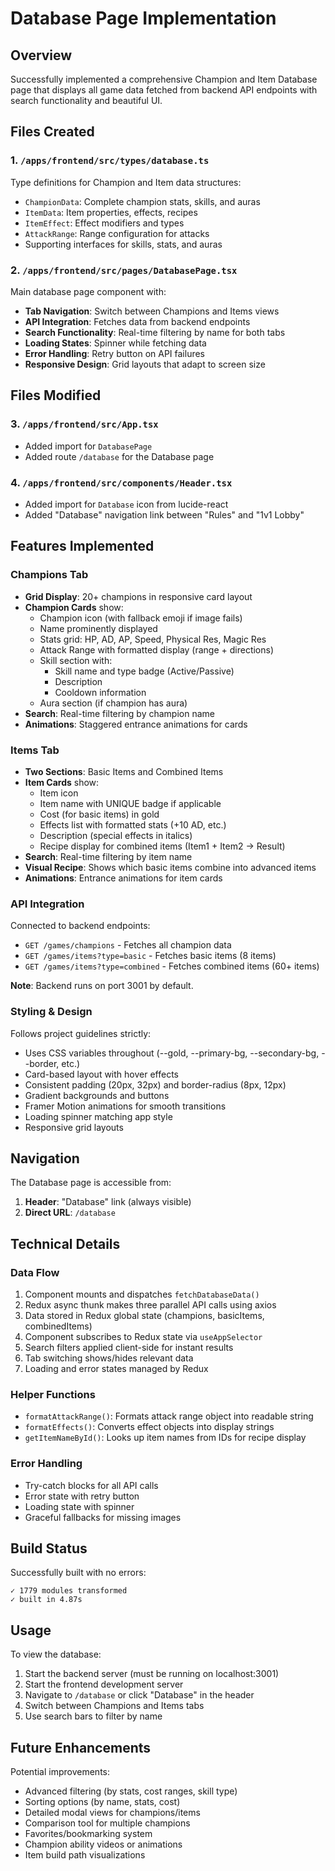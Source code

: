 # Database Page Implementation

## Overview
Successfully implemented a comprehensive Champion and Item Database page that displays all game data fetched from backend API endpoints with search functionality and beautiful UI.

## Files Created

### 1. `/apps/frontend/src/types/database.ts`
Type definitions for Champion and Item data structures:
- `ChampionData`: Complete champion stats, skills, and auras
- `ItemData`: Item properties, effects, recipes
- `ItemEffect`: Effect modifiers and types
- `AttackRange`: Range configuration for attacks
- Supporting interfaces for skills, stats, and auras

### 2. `/apps/frontend/src/pages/DatabasePage.tsx`
Main database page component with:
- **Tab Navigation**: Switch between Champions and Items views
- **API Integration**: Fetches data from backend endpoints
- **Search Functionality**: Real-time filtering by name for both tabs
- **Loading States**: Spinner while fetching data
- **Error Handling**: Retry button on API failures
- **Responsive Design**: Grid layouts that adapt to screen size

## Files Modified

### 3. `/apps/frontend/src/App.tsx`
- Added import for `DatabasePage`
- Added route `/database` for the Database page

### 4. `/apps/frontend/src/components/Header.tsx`
- Added import for `Database` icon from lucide-react
- Added "Database" navigation link between "Rules" and "1v1 Lobby"

## Features Implemented

### Champions Tab
- **Grid Display**: 20+ champions in responsive card layout
- **Champion Cards** show:
  - Champion icon (with fallback emoji if image fails)
  - Name prominently displayed
  - Stats grid: HP, AD, AP, Speed, Physical Res, Magic Res
  - Attack Range with formatted display (range + directions)
  - Skill section with:
    - Skill name and type badge (Active/Passive)
    - Description
    - Cooldown information
  - Aura section (if champion has aura)
- **Search**: Real-time filtering by champion name
- **Animations**: Staggered entrance animations for cards

### Items Tab
- **Two Sections**: Basic Items and Combined Items
- **Item Cards** show:
  - Item icon
  - Item name with UNIQUE badge if applicable
  - Cost (for basic items) in gold
  - Effects list with formatted stats (+10 AD, etc.)
  - Description (special effects in italics)
  - Recipe display for combined items (Item1 + Item2 → Result)
- **Search**: Real-time filtering by item name
- **Visual Recipe**: Shows which basic items combine into advanced items
- **Animations**: Entrance animations for item cards

### API Integration
Connected to backend endpoints:
- `GET /games/champions` - Fetches all champion data
- `GET /games/items?type=basic` - Fetches basic items (8 items)
- `GET /games/items?type=combined` - Fetches combined items (60+ items)

**Note**: Backend runs on port 3001 by default.

### Styling & Design
Follows project guidelines strictly:
- Uses CSS variables throughout (--gold, --primary-bg, --secondary-bg, --border, etc.)
- Card-based layout with hover effects
- Consistent padding (20px, 32px) and border-radius (8px, 12px)
- Gradient backgrounds and buttons
- Framer Motion animations for smooth transitions
- Loading spinner matching app style
- Responsive grid layouts

## Navigation
The Database page is accessible from:
1. **Header**: "Database" link (always visible)
2. **Direct URL**: `/database`

## Technical Details

### Data Flow
1. Component mounts and dispatches `fetchDatabaseData()`
2. Redux async thunk makes three parallel API calls using axios
3. Data stored in Redux global state (champions, basicItems, combinedItems)
4. Component subscribes to Redux state via `useAppSelector`
5. Search filters applied client-side for instant results
6. Tab switching shows/hides relevant data
7. Loading and error states managed by Redux

### Helper Functions
- `formatAttackRange()`: Formats attack range object into readable string
- `formatEffects()`: Converts effect objects into display strings
- `getItemNameById()`: Looks up item names from IDs for recipe display

### Error Handling
- Try-catch blocks for all API calls
- Error state with retry button
- Loading state with spinner
- Graceful fallbacks for missing images

## Build Status
Successfully built with no errors:
```
✓ 1779 modules transformed
✓ built in 4.87s
```

## Usage
To view the database:
1. Start the backend server (must be running on localhost:3001)
2. Start the frontend development server
3. Navigate to `/database` or click "Database" in the header
4. Switch between Champions and Items tabs
5. Use search bars to filter by name

## Future Enhancements
Potential improvements:
- Advanced filtering (by stats, cost ranges, skill type)
- Sorting options (by name, stats, cost)
- Detailed modal views for champions/items
- Comparison tool for multiple champions
- Favorites/bookmarking system
- Champion ability videos or animations
- Item build path visualizations

